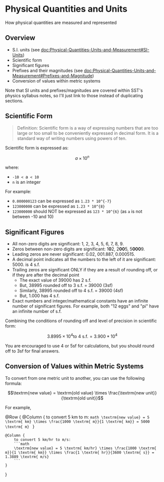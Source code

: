 # Physical Quantities and Units

How physical quantities are measured and represented

## Overview
- S.I. units (see <doc:Physical-Quantities-Units-and-Measurement#SI-Units>)
- Scientific form
- Significant figures
- Prefixes and their magnitudes (see <doc:Physical-Quantities-Units-and-Measurement#Prefixes-and-Magnitude>)
- Conversion of values within metric systems

Note that SI units and prefixes/magnitudes are covered within SST's physics syllabus notes, so 
I'll just link to those instead of duplicating sections.

## Scientific Form

> Definition: Scientific form is a way of expressing numbers that are too large or too small to be conveniently
> expressed in decimal form. It is a standard way of writing numbers using powers of ten.

Scientific form is expressed as:
```math
a \times 10^n
```
where:
- `-10 < `a` < 10`
- `n` is an integer

For example:
- `0.000000123` can be expressed as `1.23 * 10^{-7}`
- `123000000` can be expressed as `1.23 * 10^{8}`
- `123000000` should NOT be expressed as `123 * 10^{6}` (as `a` is not between -10 and 10)

## Significant Figures

- All non-zero digits are significant: 1, 2, 3, 4, 5, 6, 7, 8, 9.
- Zeros between non-zero digits are significant: 1**0**2, 2**00**5, 5**000**9.
- Leading zeros are never significant: 0.02, 001.887, 0.000515.
- A decimal point indicates all the numbers to the left of it are significant: 5000. is 4 s.f.
- Trailing zeros are significant ONLY if they are a result of rounding off, or if they are after 
the decimal point
    - The exact value of 39000 has 2 s.f.
    - But, 38995 rounded off to 3 s.f. = 39000 (3sf)
    - Similarly, 38995 rounded off to 4 s.f. = 39000 (4sf)
    - But, 1.000 has 4 s.f.
- Exact numbers and integer/mathematical constants have an infinite number of significant
figures. For example, both "12 eggs" and "pi" have an infinite number of s.f.

Combining the conditions of rounding off and level of precision in scientific form:
```math
3.8995 \times 10^4 \textrm{to 4 s.f.} = 3.900 * 10^4
```

You are encouraged to use 4 or 5sf for calculations, but you should round off to 3sf for final answers.

## Conversion of Values within Metric Systems

To convert from one metric unit to another, you can use the following formula:
```math
\textrm{new value} = \textrm{old value} \times \frac{\textrm{new unit}}{\textrm{old unit}}
```
For example,

@Row {
    @Column {
        to convert 5 km to m:
        ```math
        \textrm{new value} = 5 \textrm{ km} \times \frac{1000 \textrm{ m}}{1 \textrm{ km}} = 5000 \textrm{ m}
        ```
    }

    @Column {
        to convert 5 km/hr to m/s:
        ```math
        \textrm{new value} = 5 \textrm{ km/hr} \times \frac{1000 \textrm{ m}}{1 \textrm{ km}} \times \frac{1 \textrm{ hr}}{3600 \textrm{ s}} = 1.3889 \textrm{ m/s}
        ```
    }
}
